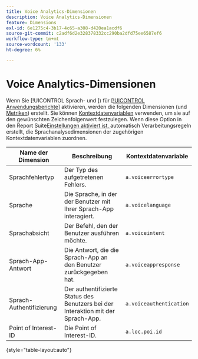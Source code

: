 ```yaml
---
title: Voice Analytics-Dimensionen
description: Voice Analytics-Dimensionen
feature: Dimensions
exl-id: 6e1275c4-3b17-4c65-a308-d420ea1acdf6
source-git-commit: c2adf6d2e328378332cc290ba2dfd75ee6587ef6
workflow-type: tm+mt
source-wordcount: '133'
ht-degree: 6%

---
```


# Voice Analytics-Dimensionen

Wenn Sie [!UICONTROL Sprach- und ]) für [[!UICONTROL Anwendungsberichte]](/help/admin/admin/c-manage-report-suites/c-edit-report-suites/app-reporting.md) aktivieren, werden die folgenden Dimensionen (und [Metriken](../metrics/voice-metrics.md)) erstellt. Sie können [Kontextdatenvariablen](/help/implement/vars/page-vars/contextdata.md) verwenden, um sie auf den gewünschten Zeichenfolgenwert festzulegen. Wenn diese Option in den Report Suite[Einstellungen aktiviert ist, ](/help/admin/admin/c-manage-report-suites/c-edit-report-suites/general/processing-rules/pr-overview.md) automatisch Verarbeitungsregeln erstellt, die Sprachanalysedimensionen der zugehörigen Kontextdatenvariablen zuordnen.

| Name der Dimension | Beschreibung | Kontextdatenvariable |
| --- | --- | --- |
| Sprachfehlertyp | Der Typ des aufgetretenen Fehlers. | `a.voiceerrortype` |
| Sprache | Die Sprache, in der der Benutzer mit Ihrer Sprach-App interagiert. | `a.voicelanguage` |
| Sprachabsicht | Der Befehl, den der Benutzer ausführen möchte. | `a.voiceintent` |
| Sprach-App-Antwort | Die Antwort, die die Sprach-App an den Benutzer zurückgegeben hat. | `a.voiceappresponse` |
| Sprach-Authentifizierung | Der authentifizierte Status des Benutzers bei der Interaktion mit der Sprach-App. | `a.voiceauthentication` |
| Point of Interest-ID | Die Point of Interest-ID. | `a.loc.poi.id` |

{style="table-layout:auto"}
